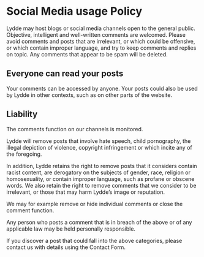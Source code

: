 # Social Media usage Policy
Lydde may host blogs or social media channels open to the general public. Objective, intelligent and well-written comments are welcomed. Please avoid comments and posts that are irrelevant, or which could be offensive, or which contain improper language, and try to keep comments and replies on topic. Any comments that appear to be spam will be deleted.

## Everyone can read your posts
Your comments can be accessed by anyone. Your posts could also be used by Lydde in other contexts, such as on other parts of the website.

## Liability
The comments function on our channels is monitored.

Lydde will remove posts that involve hate speech, child pornography, the illegal depiction of violence, copyright infringement or which incite any of the foregoing.

In addition, Lydde retains the right to remove posts that it considers contain racist content, are derogatory on the subjects of gender, race, religion or homosexuality, or contain improper language, such as profane or obscene words. We also retain the right to remove comments that we consider to be irrelevant, or those that may harm Lydde’s image or reputation.

We may for example remove or hide individual comments or close the comment function.

Any person who posts a comment that is in breach of the above or of any applicable law may be held personally responsible.

If you discover a post that could fall into the above categories, please contact us with details using the Contact Form.